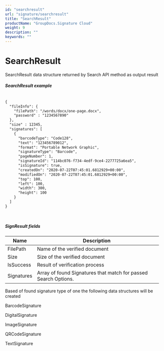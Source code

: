 ```yaml
---
id: "searchresult"
url: "signature/searchresult"
title: "SearchResult"
productName: "GroupDocs.Signature Cloud"
weight: 9
description: ""
keywords: ""
---
```


# SearchResult #

SearchResult data structure returned by Search API method as output result

##### SearchResult example #####

```html 

{
  "fileInfo": {
    "filePath": "/words/docx/one-page.docx",
    "password" : "1234567890"
  },
  "size" : 12345,
  "signatures": [
    {
      "barcodeType": "Code128",
      "text": "123456789012",
      "format": "Portable Network Graphic",
      "signatureType": "Barcode",
      "pageNumber": 1,
      "signatureId": "114bc076-f734-4edf-9ce4-2277725a6ea5",
      "isSignature": true,
      "createdOn": "2020-07-22T07:45:01.6812929+00:00",
      "modifiedOn": "2020-07-22T07:45:01.6812929+00:00",
      "top": 100,
      "left": 100,
      "width": 300,
      "height": 100
    }
  ]
}

 

 ```

##### SignResult fields #####

|Name|Description
|---|---
|FilePath|Name of the verified document
|Size|Size of the verified document
|IsSuccess|Result of verification process
|Signatures|Array of found Signatures that match for passed Search Options.

Based of found signature type of one the following data structures will be created

BarcodeSignature

DigitalSignature

ImageSignature

QRCodeSignature

TextSignature

